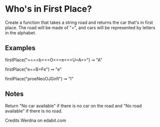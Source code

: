 # Who's in First Place?

Create a function that takes a string road and returns the car that's in first place. The road will be made of "=", and cars will be represented by letters in the alphabet.

## Examples

firstPlace("====b===O===e===U=A==") ➞ "A"

firstPlace("e==B=Fe") ➞ "e"

firstPlace("proeNeoOJGnfl") ➞ "l"

## Notes

Return "No car available" if there is no car on the road and "No road available" if there is no road.

Credits Werdna on edabit.com
